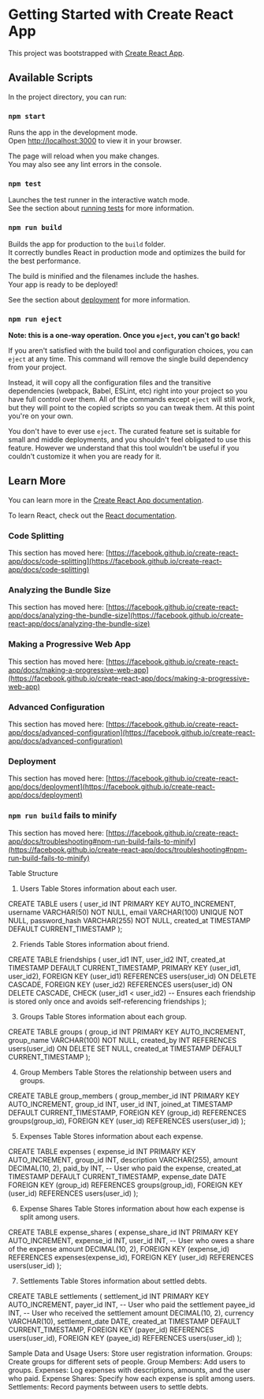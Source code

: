 # Getting Started with Create React App

This project was bootstrapped with [Create React App](https://github.com/facebook/create-react-app).

## Available Scripts

In the project directory, you can run:

### `npm start`

Runs the app in the development mode.\
Open [http://localhost:3000](http://localhost:3000) to view it in your browser.

The page will reload when you make changes.\
You may also see any lint errors in the console.

### `npm test`

Launches the test runner in the interactive watch mode.\
See the section about [running tests](https://facebook.github.io/create-react-app/docs/running-tests) for more information.

### `npm run build`

Builds the app for production to the `build` folder.\
It correctly bundles React in production mode and optimizes the build for the best performance.

The build is minified and the filenames include the hashes.\
Your app is ready to be deployed!

See the section about [deployment](https://facebook.github.io/create-react-app/docs/deployment) for more information.

### `npm run eject`

**Note: this is a one-way operation. Once you `eject`, you can't go back!**

If you aren't satisfied with the build tool and configuration choices, you can `eject` at any time. This command will remove the single build dependency from your project.

Instead, it will copy all the configuration files and the transitive dependencies (webpack, Babel, ESLint, etc) right into your project so you have full control over them. All of the commands except `eject` will still work, but they will point to the copied scripts so you can tweak them. At this point you're on your own.

You don't have to ever use `eject`. The curated feature set is suitable for small and middle deployments, and you shouldn't feel obligated to use this feature. However we understand that this tool wouldn't be useful if you couldn't customize it when you are ready for it.

## Learn More

You can learn more in the [Create React App documentation](https://facebook.github.io/create-react-app/docs/getting-started).

To learn React, check out the [React documentation](https://reactjs.org/).

### Code Splitting

This section has moved here: [https://facebook.github.io/create-react-app/docs/code-splitting](https://facebook.github.io/create-react-app/docs/code-splitting)

### Analyzing the Bundle Size

This section has moved here: [https://facebook.github.io/create-react-app/docs/analyzing-the-bundle-size](https://facebook.github.io/create-react-app/docs/analyzing-the-bundle-size)

### Making a Progressive Web App

This section has moved here: [https://facebook.github.io/create-react-app/docs/making-a-progressive-web-app](https://facebook.github.io/create-react-app/docs/making-a-progressive-web-app)

### Advanced Configuration

This section has moved here: [https://facebook.github.io/create-react-app/docs/advanced-configuration](https://facebook.github.io/create-react-app/docs/advanced-configuration)

### Deployment

This section has moved here: [https://facebook.github.io/create-react-app/docs/deployment](https://facebook.github.io/create-react-app/docs/deployment)

### `npm run build` fails to minify

This section has moved here: [https://facebook.github.io/create-react-app/docs/troubleshooting#npm-run-build-fails-to-minify](https://facebook.github.io/create-react-app/docs/troubleshooting#npm-run-build-fails-to-minify)

Table Structure 
1. Users Table
Stores information about each user.

CREATE TABLE users (
    user_id INT PRIMARY KEY AUTO_INCREMENT,
    username VARCHAR(50) NOT NULL,
    email VARCHAR(100) UNIQUE NOT NULL,
    password_hash VARCHAR(255) NOT NULL,
    created_at TIMESTAMP DEFAULT CURRENT_TIMESTAMP
);

2. Friends Table
Stores information about friend.

CREATE TABLE friendships (
    user_id1 INT,
    user_id2 INT,
    created_at TIMESTAMP DEFAULT CURRENT_TIMESTAMP,
    PRIMARY KEY (user_id1, user_id2),
    FOREIGN KEY (user_id1) REFERENCES users(user_id) ON DELETE CASCADE,
    FOREIGN KEY (user_id2) REFERENCES users(user_id) ON DELETE CASCADE,
    CHECK (user_id1 < user_id2) -- Ensures each friendship is stored only once and avoids self-referencing friendships
);

3. Groups Table
Stores information about each group.

CREATE TABLE groups (
    group_id INT PRIMARY KEY AUTO_INCREMENT,
    group_name VARCHAR(100) NOT NULL,
    created_by INT REFERENCES users(user_id) ON DELETE SET NULL,
    created_at TIMESTAMP DEFAULT CURRENT_TIMESTAMP
);

4. Group Members Table
Stores the relationship between users and groups.

CREATE TABLE group_members (
    group_member_id INT PRIMARY KEY AUTO_INCREMENT,
    group_id INT,
    user_id INT,
    joined_at TIMESTAMP DEFAULT CURRENT_TIMESTAMP,
    FOREIGN KEY (group_id) REFERENCES groups(group_id),
    FOREIGN KEY (user_id) REFERENCES users(user_id)
);

5. Expenses Table
Stores information about each expense.

CREATE TABLE expenses (
    expense_id INT PRIMARY KEY AUTO_INCREMENT,
    group_id INT,
    description VARCHAR(255),
    amount DECIMAL(10, 2),
    paid_by INT, -- User who paid the expense,
    created_at TIMESTAMP DEFAULT CURRENT_TIMESTAMP,
    expense_date DATE
    FOREIGN KEY (group_id) REFERENCES groups(group_id),
    FOREIGN KEY (user_id) REFERENCES users(user_id)
);

6. Expense Shares Table
Stores information about how each expense is split among users.

CREATE TABLE expense_shares (
    expense_share_id INT PRIMARY KEY AUTO_INCREMENT,
    expense_id INT,
    user_id INT, -- User who owes a share of the expense
    amount DECIMAL(10, 2),
    FOREIGN KEY (expense_id) REFERENCES expenses(expense_id),
    FOREIGN KEY (user_id) REFERENCES users(user_id)
);

7. Settlements Table
Stores information about settled debts.

CREATE TABLE settlements (
    settlement_id INT PRIMARY KEY AUTO_INCREMENT,
    payer_id INT, -- User who paid the settlement
    payee_id INT, -- User who received the settlement
    amount DECIMAL(10, 2),
    currency VARCHAR(10),
    settlement_date DATE,
    created_at TIMESTAMP DEFAULT CURRENT_TIMESTAMP,
    FOREIGN KEY (payer_id) REFERENCES users(user_id),
    FOREIGN KEY (payee_id) REFERENCES users(user_id)
);

Sample Data and Usage
Users: Store user registration information.
Groups: Create groups for different sets of people.
Group Members: Add users to groups.
Expenses: Log expenses with descriptions, amounts, and the user who paid.
Expense Shares: Specify how each expense is split among users.
Settlements: Record payments between users to settle debts.
